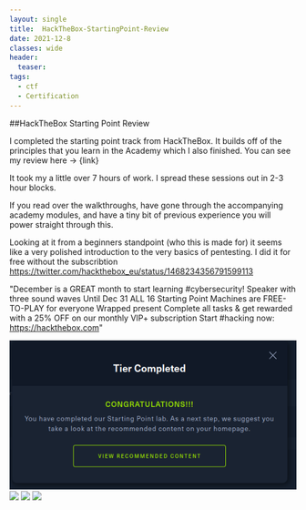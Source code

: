 ```yaml
---
layout: single
title:  HackTheBox-StartingPoint-Review
date: 2021-12-8
classes: wide
header:
  teaser: 
tags:
  - ctf
  - Certification
--- 
```


##HackTheBox Starting Point Review

I completed the starting point track from HackTheBox. It builds off of the principles that you learn in the Academy which I also finished. 
You can see my review here -> {link}

It took my a little over 7 hours of work. I spread these sessions out in 2-3 hour blocks. 

If you read over the walkthroughs, have gone through the accompanying academy modules, and have a tiny bit of previous experience you will power straight through this.

Looking at it from a beginners standpoint (who this is made for) it seems like a very polished introduction to the very basics of pentesting.
I did it for free without the subscribtion https://twitter.com/hackthebox_eu/status/1468234356791599113

"December is a GREAT month to start learning #cybersecurity! 
Speaker with three sound waves Until Dec 31 ALL 16 Starting Point Machines are FREE-TO-PLAY for everyone
Wrapped present Complete all tasks & get rewarded with a 25% OFF on our monthly VIP+ subscription
Start #hacking now: https://hackthebox.com"

![](/assets/images/Startingpoint-Academy/startingpoint.PNG)
![](/assets/images/Startingpoint-Academy/startingpoint.PNG2)
![](/assets/images/Startingpoint-Academy/startingpoint.PNG3)
![](/assets/images/Startingpoint-Academy/startingpoint.PNG4)


